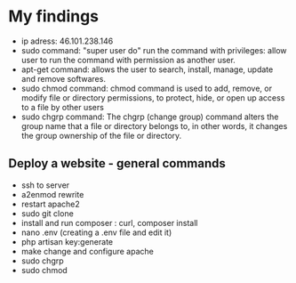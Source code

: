 # My findings
- ip adress: 46.101.238.146
- sudo command: "super user do" run the command with privileges: allow user to run the command with permission as another user.
- apt-get command: allows the user to search, install, manage, update and remove softwares. 
- sudo chmod command: chmod command is used to add, remove, or modify file or directory permissions, to protect, hide, or open up access to a file by other users
- sudo chgrp command: The chgrp (change group) command alters the group name that a file or directory belongs to, in other words, it changes the group ownership of the file or directory. 
## Deploy a website - general commands
- ssh to server
- a2enmod rewrite
- restart apache2
- sudo git clone 
- install and run composer : curl, composer install
- nano .env (creating a .env file and edit it)
- php artisan key:generate
- make change and configure apache
- sudo chgrp
- sudo chmod
